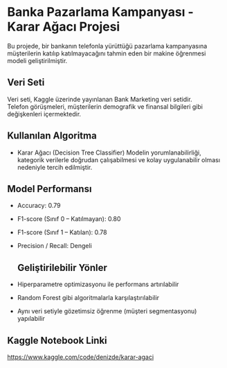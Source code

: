 # Banka Pazarlama Kampanyası - Karar Ağacı Projesi
Bu projede, bir bankanın telefonla yürüttüğü pazarlama kampanyasına müşterilerin katılıp katılmayacağını tahmin eden bir makine öğrenmesi modeli geliştirilmiştir.

## Veri Seti
Veri seti, Kaggle üzerinde yayınlanan Bank Marketing veri setidir.  
Telefon görüşmeleri, müşterilerin demografik ve finansal bilgileri gibi değişkenleri içermektedir.

## Kullanılan Algoritma

- Karar Ağacı (Decision Tree Classifier)
Modelin yorumlanabilirliği, kategorik verilerle doğrudan çalışabilmesi ve kolay uygulanabilir olması nedeniyle tercih edilmiştir.

## Model Performansı

- Accuracy: 0.79  
- F1-score (Sınıf 0 – Katılmayan): 0.80  
- F1-score (Sınıf 1 – Katılan): 0.78  
- Precision / Recall: Dengeli

  ## Geliştirilebilir Yönler

- Hiperparametre optimizasyonu ile performans artırılabilir  
- Random Forest gibi algoritmalarla karşılaştırılabilir  
- Aynı veri setiyle gözetimsiz öğrenme (müşteri segmentasyonu) yapılabilir

## Kaggle Notebook Linki  
 https://www.kaggle.com/code/denizde/karar-agaci
